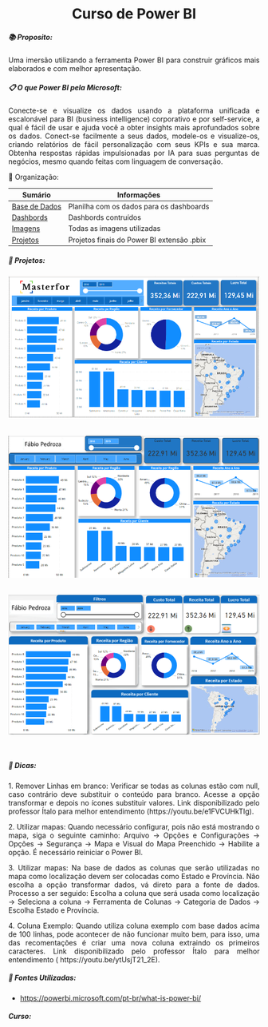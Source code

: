 <h1 align="center"> Curso de Power BI </h1>

<h5 align="left"> 📚 Proposito: </h5>

<p align="justify">Uma imersão utilizando a ferramenta Power BI para construir gráficos mais elaborados e com melhor apresentação.</p>



<h5 align="left">  📋 O que Power BI pela Microsoft:  </h5>

<p align="justify"> 	Conecte-se e visualize os dados usando a plataforma unificada e escalonável para BI (business intelligence) corporativo e por self-service, a qual é fácil de usar e ajuda você a obter insights mais aprofundados sobre os dados.
Conect-se facilmente a seus dados, modele-os e visualize-os, criando relatórios de fácil personalização com seus KPIs e sua marca. Obtenha respostas rápidas impulsionadas por IA para suas perguntas de negócios, mesmo quando feitas com linguagem de conversação.</p>



📂 Organização:

| Sumário                                                      | Informações                                |
| ------------------------------------------------------------ | ------------------------------------------ |
| [Base   de Dados](https://github.com/fabiopedroza/Projeto_PowerBI_Vendas01/tree/master/Dados) | Planilha com os dados para os dashboards   |
| [Dashbords](https://github.com/fabiopedroza/Projeto_PowerBI_Vendas01/tree/master/Dashboard) | Dashbords contruídos                       |
| [Imagens](https://github.com/fabiopedroza/Projeto_PowerBI_Vendas01/tree/master/Imagens) | Todas as imagens utilizadas                |
| [Projetos](https://github.com/fabiopedroza/Projeto_PowerBI_Vendas01/tree/master/Projeto) | Projetos finais do Power BI extensão .pbix |


<h5 align="left"> 📱 Projetos: </h5>

![Imagem0](https://github.com/fabiopedroza/Projeto_PowerBI_Vendas01/blob/master/Dashboard/Vendas.png)
<br />
<br />

![Imagem1](https://github.com/fabiopedroza/Projeto_PowerBI_Vendas01/blob/master/Dashboard/VendasF01.png)
<br />
<br />

![Imagem2](https://github.com/fabiopedroza/Projeto_PowerBI_Vendas01/blob/master/Dashboard/VendasF02.png)

<br />



<h5 align="left"> 🔑 Dicas: </h5>

<p align="justify"> 1. Remover Linhas em branco: Verificar se todas as colunas estão com null, caso contrário deve substituir o conteúdo para branco. Acesse a opção transformar e depois no ícones substituir valores. Link disponibilizado pelo professor Ítalo para melhor entendimento (https://youtu.be/e1FVCUHkTIg). </p> 

<p align="justify"> 2. Utilizar mapas: Quando necessário configurar, pois não está mostrando o mapa, siga o seguinte caminho: Arquivo -> Opções e Configurações -> Opções -> Segurança -> Mapa e Visual do Mapa Preenchido -> Habilite a opção. É necessário reiniciar o Power BI. </p> 

<p align="justify"> 3. Utilizar mapas: Na base de dados as colunas que serão utilizadas no mapa como localização devem ser colocadas como Estado e Província. Não escolha a opção transformar dados, vá direto para a fonte de dados. Processo a ser seguido: Escolha a coluna que será usada como localização -> Seleciona a coluna -> Ferramenta de Colunas -> Categoria de Dados -> Escolha Estado e Província. </p> 

<p align="justify"> 4. Coluna Exemplo: Quando utiliza coluna exemplo com base dados acima de 100 linhas, pode acontecer de não funcionar muito bem, para isso, uma das recomentações é criar uma nova coluna extraindo os primeiros caracteres. Link disponibilizado pelo professor Ítalo para melhor entendimento ( https://youtu.be/ytUsjT21_2E). </p>



<h5 align="left"> 📀 Fontes Utilizadas: </h5>

- https://powerbi.microsoft.com/pt-br/what-is-power-bi/ 

<h5 ajusted="left" > Curso: </h5>

